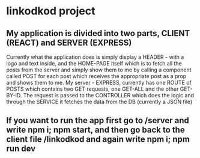 # linkodkod project

## My application is divided into two parts, CLIENT (REACT) and SERVER (EXPRESS)
Currently what the application does is simply display a HEADER - with a logo and text inside,
and the HOME-PAGE itself which is to fetch all the posts from the server and simply show them to me by calling a component called POST for each post which receives the appropriate post as a prop and shows them to me.
My server - EXPRESS, currently has one ROUTE of POSTS which contains two GET requests, one GET-ALL and the other GET-BY-ID.
The request is passed to the CONTROLLER which does the logic and through the SERVICE it fetches the data from the DB (currently a JSON file)

## If you want to run the app first go to /server and write npm i; npm start, and then go back to the client file /linkodkod and again write npm i; npm run dev